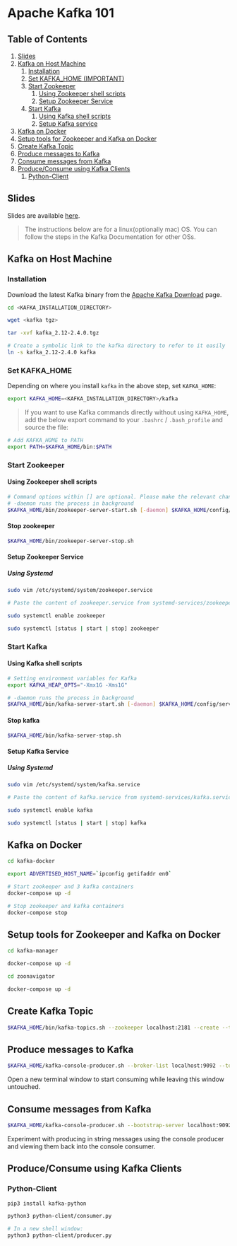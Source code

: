# Apache Kafka 101

## Table of Contents
1. [Slides](#slides)
2. [Kafka on Host Machine](#kafka-on-host-machine)
	1. [Installation](#installation)
	2. [Set KAFKA_HOME (IMPORTANT)](#set-kafka_home)
	3. [Start Zookeeper](#start-zookeeper)
    	1. [Using Zookeeper shell scripts](#using-zookeeper-shell-scripts)
    	2. [Setup Zookeeper Service](#setup-zookeeper-service)
	4. [Start Kafka](#start-kafka)
    	1. [Using Kafka shell scripts](#using-kafka-shell-scripts)
    	2. [Setup Kafka service](#setup-kafka-service)
3. [Kafka on Docker](#kafka-on-docker)
4. [Setup tools for Zookeeper and Kafka on Docker](#setup-tools-for-zookeeper-and-kafka-on-docker)
4. [Create Kafka Topic](#create-kafka-topic)
5. [Produce messages to Kafka](#produce-messages-to-kafka)
6. [Consume messages from Kafka](#consume-messages-from-kafka)
5. [Produce/Consume using Kafka Clients](#produceconsume-using-kafka-clients)
    1. [Python-Client](#python-client)

## Slides
Slides are available [here](https://docs.google.com/presentation/d/1oj05PmkEfKmA_gFRikpfQoZabDjeBCW6eO_C1RH3Hh8/edit?usp=sharing).

> The instructions below are for a linux(optionally mac) OS. You can follow the steps in the Kafka Documentation for other OSs.

## Kafka on Host Machine
### Installation
Download the latest Kafka binary from the [Apache Kafka Download](https://kafka.apache.org/downloads) page.

```bash
cd <KAFKA_INSTALLATION_DIRECTORY>

wget <kafka tgz>

tar -xvf kafka_2.12-2.4.0.tgz

# Create a symbolic link to the kafka directory to refer to it easily 
ln -s kafka_2.12-2.4.0 kafka

```

### Set KAFKA_HOME

Depending on where you install `kafka` in the above step, set `KAFKA_HOME`:
```bash
export KAFKA_HOME=<KAFKA_INSTALLATION_DIRECTORY>/kafka

```

> If you want to use Kafka commands directly without using `KAFKA_HOME`, add the below export command to your `.bashrc` / `.bash_profile` and source the file:
```bash
# Add KAFKA_HOME to PATH
export PATH=$KAFKA_HOME/bin:$PATH
```

### Start Zookeeper

#### Using Zookeeper shell scripts

```bash
# Command options within [] are optional. Please make the relevant changes to your command before running them.
# -daemon runs the process in background
$KAFKA_HOME/bin/zookeeper-server-start.sh [-daemon] $KAFKA_HOME/config/zookeeper.properties
```

#### Stop zookeeper
```bash 
$KAFKA_HOME/bin/zookeeper-server-stop.sh
```

#### Setup Zookeeper Service
 
##### Using Systemd
```bash
sudo vim /etc/systemd/system/zookeeper.service

# Paste the content of zookeeper.service from systemd-services/zookeeper.service into the opened file

sudo systemctl enable zookeeper

sudo systemctl [status | start | stop] zookeeper
```

### Start Kafka

#### Using Kafka shell scripts
```bash
# Setting environment variables for Kafka
export KAFKA_HEAP_OPTS="-Xmx1G -Xms1G"

# -daemon runs the process in background
$KAFKA_HOME/bin/kafka-server-start.sh [-daemon] $KAFKA_HOME/config/server.properties
```
#### Stop kafka
```bash
$KAFKA_HOME/bin/kafka-server-stop.sh
```

#### Setup Kafka Service
 
##### Using Systemd
```bash
sudo vim /etc/systemd/system/kafka.service

# Paste the content of kafka.service from systemd-services/kafka.service into the opened file

sudo systemctl enable kafka

sudo systemctl [status | start | stop] kafka
```

## Kafka on Docker
```bash
cd kafka-docker

export ADVERTISED_HOST_NAME=`ipconfig getifaddr en0`

# Start zookeeper and 3 kafka containers
docker-compose up -d

# Stop zookeeper and kafka containers
docker-compose stop
```

## Setup tools for Zookeeper and Kafka on Docker
```bash
cd kafka-manager

docker-compose up -d
```

```bash
cd zoonavigator

docker-compose up -d
```

## Create Kafka Topic
```bash
$KAFKA_HOME/bin/kafka-topics.sh --zookeeper localhost:2181 --create --topic topic1 --replication-factor 1 --partitions 2
```

## Produce messages to Kafka
```bash
$KAFKA_HOME/kafka-console-producer.sh --broker-list localhost:9092 --topic topic1
```
Open a new terminal window to start consuming while leaving this window untouched.

## Consume messages from Kafka
```bash
$KAFKA_HOME/kafka-console-producer.sh --bootstrap-server localhost:9092 --topic topic1  [--from-beginning]
```
Experiment with producing in string messages using the console producer and viewing them back into the console consumer.

## Produce/Consume using Kafka Clients

### Python-Client
```bash
pip3 install kafka-python

python3 python-client/consumer.py

# In a new shell window:
python3 python-client/producer.py
```
